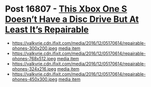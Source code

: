 # Post 16807 - [This Xbox One S Doesn’t Have a Disc Drive But At Least It’s Repairable](https://www.ifixit.com/News/16807/xbox-one-s-all-digital-edition-teardown)

- https://valkyrie.cdn.ifixit.com/media/2016/12/05170614/repairable-phones-300x200.jpeg [media item](media-27688.md)
- https://valkyrie.cdn.ifixit.com/media/2016/12/05170614/repairable-phones-768x512.jpeg [media item](media-27688.md)
- https://valkyrie.cdn.ifixit.com/media/2016/12/05170614/repairable-phones-324x216.jpeg [media item](media-27688.md)
- https://valkyrie.cdn.ifixit.com/media/2016/12/05170614/repairable-phones-450x300.jpeg [media item](media-27688.md)